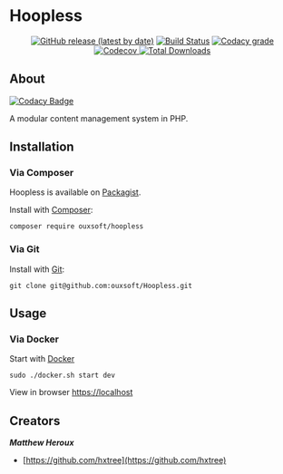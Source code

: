 <p align="center"><h1>Hoopless</h1></p>

<p align="center">
<a href="https://packagist.org/packages/ouxsoft/hoopless"><img alt="GitHub release (latest by date)" src="https://img.shields.io/github/v/release/ouxsoft/hoopless"></a> <a href="https://travis-ci.com/github/ouxsoft/hoopless"><img src="https://api.travis-ci.com/ouxsoft/hoopless.svg?branch=master&status=passed" alt="Build Status"></a> <a href="https://app.codacy.com/gh/ouxsoft/hoopless?utm_source=github.com&utm_medium=referral&utm_content=ouxsoft/hoopless&utm_campaign=Badge_Grade_Dashboard"><img alt="Codacy grade" src="https://img.shields.io/codacy/grade/86210d48e2ca45e497be865ace8a4029"></a> <a href="https://codecov.io/gh/ouxsoft/hoopless"> <img alt="Codecov" src="https://img.shields.io/codecov/c/github/ouxsoft/hoopless"> </a> <a href="https://packagist.org/packages/ouxsoft/hoopless"><img src="https://poser.pugx.org/ouxsoft/hoopless/downloads" alt="Total Downloads"></a>
</p>


## About

[![Codacy Badge](https://api.codacy.com/project/badge/Grade/af61c01e07894689b9be009591e6b3b1)](https://app.codacy.com/gh/ouxsoft/Hoopless?utm_source=github.com&utm_medium=referral&utm_content=ouxsoft/Hoopless&utm_campaign=Badge_Grade_Dashboard)

A modular content management system in PHP.

## Installation

### Via Composer
Hoopless is available on [Packagist](https://packagist.org/packages/ouxsoft/hoopless).

Install with [Composer](https://getcomposer.org/download/):
```shell script
composer require ouxsoft/hoopless
```

### Via Git
Install with [Git](https://git-scm.com/):
```shell script
git clone git@github.com:ouxsoft/Hoopless.git
```

## Usage

### Via Docker
Start with [Docker](https://docs.docker.com/get-docker/)
```shell script
sudo ./docker.sh start dev
```

View in browser [https://localhost](https://localhost)

## Creators

***Matthew Heroux***

  * [https://github.com/hxtree](https://github.com/hxtree)